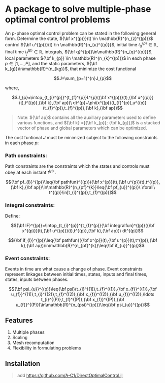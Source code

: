 # A package to solve multiple-phase optimal control problems

An p-phase optimal control problem can be stated in the following
general form. Determine the state, ${\bf x^{(p)}}(t) \in \mathbb{R}^{n_{z}^{(p)}}$
control ${\bf u^{(p)}}(t) \in \mathbb{R}^{n_{u}^{(p)}}$, initial time
$t_{0}^{(p)}\in\mathbb{R}$, final time $t_{f}^{(p)}\in\mathbb{R}$,
integrals, ${\bf q}^{(p)}\in\mathbb{R}^{n_{q}^{(p)}}$, local parameters ${\bf k_{p}} \in \mathbb{R}^{n_{k}^{(p)}}$ 
in each phase $p\in[1,...,P]$,
and the static parameters, ${\bf k_{g}}\in\mathbb{R}^{n_{kg}}$, that
minimize the cost functional 
```math
J=\sum_{p=1}^{n}J_{p}
```
where,

```math
J_{p}=\intop_{t_{i}^{p}}^{t_{f}^{p}}L^{p}({\bf x^{(p)}}(t),{\bf u^{(p)}}(t),t^{(p)},{\bf k},{\bf ap})\ dt^{p}+\phi(x^{(p)}(t_{f}^{p}),u^{(p)}(t_{f}^{p}),t_{f}^{(p)},{\bf k},{\bf ap})
```

> Note: ${\bf ap}$ contains all the auxillary parameters used to define various functions, 
> and ${\bf k} =[{\bf k_{p}}; {\bf k_{g}}]$ is a stacked vector of phase and global
> parameters which can be optimized. 

The cost funtional $J$ must be minimized subject to the following
constraints in each phase $p$:
### Path constraints: 
Path constraints are the constraints which
the states and controls must obey at each instant $t^{(p)}$ .
```math
{\bf pf_{l}}^{(p)}\leq{\bf pathfun}^{(p)}({\bf x^{p}}(t),{\bf u^{p}}(t),t^{(p)},{\bf k},{\bf ap})\in\mathbb{R}^{n_{pf}^{k}}\leq{\bf pf_{u}}^{(p)}\ \forall\ t^{(p)}\in[t_{i}^{(p)},t_{f}^{(p)}]
```
### Integral constraints: 
Define: 
```math
{\bf IF}^{(p)}=\intop_{t_{i}^{p}}^{t_{f}^{p}}{\bf integralfun}^{(p)}({\bf x^{(p)}}(t),{\bf u^{(p)}}(t),t^{(p)},{\bf k},{\bf ap})\ dt^{(p)}
```
```math
{\bf if_{l}}^{(p)}\leq{\bf pathfun}({\bf x^{p}}(t),{\bf u^{p}}(t),t^{(p)},{\bf k},{\bf ap})\in\mathbb{R}^{n_{pf}^{k}}\leq{\bf if_{u}}^{(p)}
```
### Event constraints:
Events in time are what cause a change
of phase. Event constraints represent linkages between initial times,
states, inputs and final times, states, inputs between phases.
```math
{\bf psi_{u}}^{(p)}\leq{\bf psi}(t_{i}^{(1)},t_{f}^{(1)},{\bf x_{f}}^{(1)},{\bf u_{f}}^{(1)},t_{i}^{(2)},t_{f}^{(2)},{\bf x_{f}}^{(2)},{\bf u_{f}}^{(2)},\ldots t_{i}^{(P)},t_{f}^{(P)},{\bf x_{f}}^{(P)},{\bf u_{f}}^{(P)})\in\mathbb{R}^{n_{psi}^{(p)}}\leq{\bf psi_{u}}^{(p)}
```



## Features
1. Multiple phases
2. Scaling
3. Mesh recomputation
4. Flexibility in formulating problems

## Installation
> add https://github.com/A-C1/DirectOptimalControl.jl
